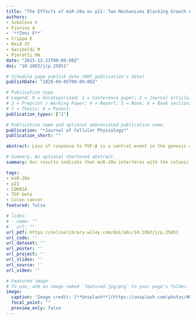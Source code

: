 ```yaml
---
title: "The Effects of miR-20a on p21: Two Mechanisms Blocking Growth Arrest in TGF-β-Responsive Colon Carcinoma"
authors:
- Sokolova V
- Fiorino A
- '**Zoni E**'
- Crippa E
- Reid JF
- Gariboldi M
- Pierotti MA
date: "2015-12-23T00:00:00Z"
doi: "10.1002/jcp.25051"

# Schedule page publish date (NOT publication's date).
publishDate: "2020-04-05T00:00:00Z"

# Publication type.
# Legend: 0 = Uncategorized; 1 = Conference paper; 2 = Journal article;
# 3 = Preprint / Working Paper; 4 = Report; 5 = Book; 6 = Book section;
# 7 = Thesis; 8 = Patent;
publication_types: ["2"]

# Publication name and optional abbreviated publication name.
publication: "*Journal of Cellular Physiology*"
publication_short: ""

abstract: Loss of response to TGF-β is a central event in the genesis of colorectal cancer (CRC), a disease that, in the majority cases, is refractory to growth inhibition induced by this cytokine. However, inactivating mutations at receptors and transducers from the TGF-β cascade occur only in approximately half of CRCs, suggesting the involvement of additional mechanisms altering the response to the cytokine. We have recently described the amplification of the 13q31 locus, where the miR-17-92 cluster maps, associated with overexpression of its members. In this study, we address the potential role of miR-20a, from the miR-17-92 cluster, in the suppression of TGF-β cytostatic response in CRC. Using the poorly tumorigenic and TGF-β-sensitive FET cell line that expresses low miR-20a levels, we first confirmed that miR-20a downmodulated CDKN1A expression, both at mRNA and protein level, through direct binding to its 3'-UTR. We demonstrated that miR-20a significantly diminished cell response to TGF-β by preventing its delay of G1/S transition and promoting progression into cell cycle. Moreover, besides modulating CDKN1A, miR-20a blocked TGF-β-induced transactivation of its promoter without affecting the post-receptor activation of Smad3/4 effectors directly. Finally, miR-20a abrogated the TGF-β-mediated c-Myc repression, a direct inhibitor of the CDKN1A promoter activation, most likely by reducing the expression of specific MYC-regulating genes from the Smad/E2F-based core repressor complex. Our experiments indicate that miR-20a interferes with the colonic epithelium homeostasis by disrupting the regulation of Myc/p21 by TGF-β, which is essential for its malignant transformation.

# Summary. An optional shortened abstract.
summary: Our results indicate that miR-20a interferes with the colonic epithelium homeostasis by disrupting the regulation of Myc/p21 by TGF-β, which is essential for its malignant transformation.

tags:
- miR-20a
- p21
- CDKN1A
- TGF-beta
- Colon cancer
featured: false

# links:
# - name: ""
#   url: ""
url_pdf: https://onlinelibrary.wiley.com/doi/abs/10.1002/jcp.25051
url_code: ''
url_dataset: ''
url_poster: ''
url_project: ''
url_slides: ''
url_source: ''
url_video: ''

# Featured image
# To use, add an image named `featured.jpg/png` to your page's folder. 
image:
  caption: 'Image credit: [**Unsplash**](https://unsplash.com/photos/HMQtSQZHPZU)'
  focal_point: ""
  preview_only: false
---
```


